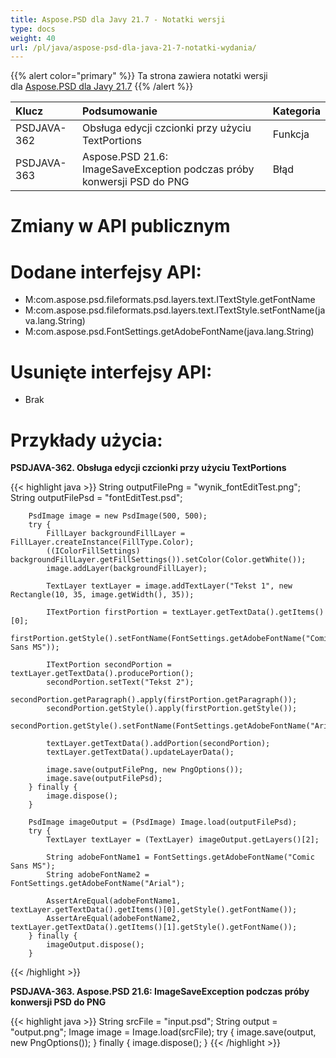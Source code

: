 ```yaml
---
title: Aspose.PSD dla Javy 21.7 - Notatki wersji
type: docs
weight: 40
url: /pl/java/aspose-psd-dla-java-21-7-notatki-wydania/
---
```


{{% alert color="primary" %}} Ta strona zawiera notatki wersji dla [Aspose.PSD dla Javy 21.7](https://downloads.aspose.com/psd/java/new-releases/aspose.psd-for-java-21.7/) {{% /alert %}}

|**Klucz**|**Podsumowanie**|**Kategoria**|
| :- | :- | :- |
|PSDJAVA-362|Obsługa edycji czcionki przy użyciu TextPortions|Funkcja|
|PSDJAVA-363|Aspose.PSD 21.6: ImageSaveException podczas próby konwersji PSD do PNG|Błąd|

# **Zmiany w API publicznym**
# **Dodane interfejsy API:**
- M:com.aspose.psd.fileformats.psd.layers.text.ITextStyle.getFontName
- M:com.aspose.psd.fileformats.psd.layers.text.ITextStyle.setFontName(java.lang.String)
- M:com.aspose.psd.FontSettings.getAdobeFontName(java.lang.String)

# **Usunięte interfejsy API:**
- Brak

# **Przykłady użycia:**

**PSDJAVA-362. Obsługa edycji czcionki przy użyciu TextPortions**

{{< highlight java >}}
        String outputFilePng = "wynik_fontEditTest.png";
        String outputFilePsd = "fontEditTest.psd";

        PsdImage image = new PsdImage(500, 500);
        try {
            FillLayer backgroundFillLayer = FillLayer.createInstance(FillType.Color);
            ((IColorFillSettings) backgroundFillLayer.getFillSettings()).setColor(Color.getWhite());
            image.addLayer(backgroundFillLayer);

            TextLayer textLayer = image.addTextLayer("Tekst 1", new Rectangle(10, 35, image.getWidth(), 35));

            ITextPortion firstPortion = textLayer.getTextData().getItems()[0];
            firstPortion.getStyle().setFontName(FontSettings.getAdobeFontName("Comic Sans MS"));

            ITextPortion secondPortion = textLayer.getTextData().producePortion();
            secondPortion.setText("Tekst 2");
            secondPortion.getParagraph().apply(firstPortion.getParagraph());
            secondPortion.getStyle().apply(firstPortion.getStyle());
            secondPortion.getStyle().setFontName(FontSettings.getAdobeFontName("Arial"));

            textLayer.getTextData().addPortion(secondPortion);
            textLayer.getTextData().updateLayerData();

            image.save(outputFilePng, new PngOptions());
            image.save(outputFilePsd);
        } finally {
            image.dispose();
        }

        PsdImage imageOutput = (PsdImage) Image.load(outputFilePsd);
        try {
            TextLayer textLayer = (TextLayer) imageOutput.getLayers()[2];

            String adobeFontName1 = FontSettings.getAdobeFontName("Comic Sans MS");
            String adobeFontName2 = FontSettings.getAdobeFontName("Arial");

            AssertAreEqual(adobeFontName1, textLayer.getTextData().getItems()[0].getStyle().getFontName());
            AssertAreEqual(adobeFontName2, textLayer.getTextData().getItems()[1].getStyle().getFontName());
        } finally {
            imageOutput.dispose();
        }
{{< /highlight >}}

**PSDJAVA-363. Aspose.PSD 21.6: ImageSaveException podczas próby konwersji PSD do PNG**

{{< highlight java >}}
        String srcFile = "input.psd";
        String output = "output.png";
        Image image = Image.load(srcFile);
        try {
            image.save(output, new PngOptions());
        } finally {
            image.dispose();
        }
{{< /highlight >}}
